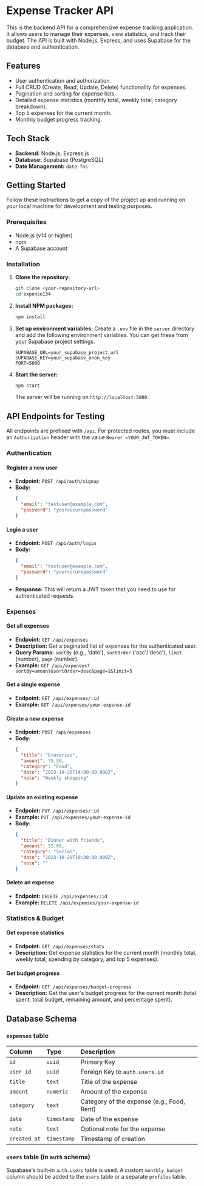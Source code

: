 # Expense Tracker API

This is the backend API for a comprehensive expense tracking application. It allows users to manage their expenses, view statistics, and track their budget. The API is built with Node.js, Express, and uses Supabase for the database and authentication.

## Features

-   User authentication and authorization.
-   Full CRUD (Create, Read, Update, Delete) functionality for expenses.
-   Pagination and sorting for expense lists.
-   Detailed expense statistics (monthly total, weekly total, category breakdown).
-   Top 5 expenses for the current month.
-   Monthly budget progress tracking.

## Tech Stack

-   **Backend:** Node.js, Express.js
-   **Database:** Supabase (PostgreSQL)
-   **Date Management:** `date-fns`

## Getting Started

Follow these instructions to get a copy of the project up and running on your local machine for development and testing purposes.

### Prerequisites

-   Node.js (v14 or higher)
-   npm
-   A Supabase account

### Installation

1.  **Clone the repository:**
    ```sh
    git clone <your-repository-url>
    cd expense134
    ```

2.  **Install NPM packages:**
    ```sh
    npm install
    ```

3.  **Set up environment variables:**
    Create a `.env` file in the `server` directory and add the following environment variables. You can get these from your Supabase project settings.

    ```env
    SUPABASE_URL=your_supabase_project_url
    SUPABASE_KEY=your_supabase_anon_key
    PORT=5000
    ```

4.  **Start the server:**
    ```sh
    npm start
    ```
    The server will be running on `http://localhost:5000`.

## API Endpoints for Testing

All endpoints are prefixed with `/api`. For protected routes, you must include an `Authorization` header with the value `Bearer <YOUR_JWT_TOKEN>`.

### Authentication

#### Register a new user
-   **Endpoint:** `POST /api/auth/signup`
-   **Body:**
    ```json
    {
      "email": "testuser@example.com",
      "password": "yoursecurepassword"
    }
    ```

#### Login a user
-   **Endpoint:** `POST /api/auth/login`
-   **Body:**
    ```json
    {
      "email": "testuser@example.com",
      "password": "yoursecurepassword"
    }
    ```
-   **Response:** This will return a JWT token that you need to use for authenticated requests.

### Expenses

#### Get all expenses
-   **Endpoint:** `GET /api/expenses`
-   **Description:** Get a paginated list of expenses for the authenticated user.
-   **Query Params:** `sortBy` (e.g., 'date'), `sortOrder` ('asc'/'desc'), `limit` (number), `page` (number).
-   **Example:** `GET /api/expenses?sortBy=amount&sortOrder=desc&page=1&limit=5`

#### Get a single expense
-   **Endpoint:** `GET /api/expenses/:id`
-   **Example:** `GET /api/expenses/your-expense-id`

#### Create a new expense
-   **Endpoint:** `POST /api/expenses`
-   **Body:**
    ```json
    {
      "title": "Groceries",
      "amount": 75.50,
      "category": "Food",
      "date": "2023-10-28T14:00:00.000Z",
      "note": "Weekly shopping"
    }
    ```

#### Update an existing expense
-   **Endpoint:** `PUT /api/expenses/:id`
-   **Example:** `PUT /api/expenses/your-expense-id`
-   **Body:**
    ```json
    {
      "title": "Dinner with friends",
      "amount": 55.00,
      "category": "Social",
      "date": "2023-10-29T19:30:00.000Z",
      "note": ""
    }
    ```

#### Delete an expense
-   **Endpoint:** `DELETE /api/expenses/:id`
-   **Example:** `DELETE /api/expenses/your-expense-id`

### Statistics & Budget

#### Get expense statistics
-   **Endpoint:** `GET /api/expenses/stats`
-   **Description:** Get expense statistics for the current month (monthly total, weekly total, spending by category, and top 5 expenses).

#### Get budget progress
-   **Endpoint:** `GET /api/expenses/budget-progress`
-   **Description:** Get the user's budget progress for the current month (total spent, total budget, remaining amount, and percentage spent).

## Database Schema

### `expenses` table

| Column     | Type        | Description                               |
| :--------- | :---------- | :---------------------------------------- |
| `id`       | `uuid`      | Primary Key                               |
| `user_id`  | `uuid`      | Foreign Key to `auth.users.id`            |
| `title`    | `text`      | Title of the expense                      |
| `amount`   | `numeric`   | Amount of the expense                     |
| `category` | `text`      | Category of the expense (e.g., Food, Rent) |
| `date`     | `timestamp` | Date of the expense                       |
| `note`     | `text`      | Optional note for the expense             |
| `created_at`|`timestamp` | Timestamp of creation                     |

### `users` table (in `auth` schema)

Supabase's built-in `auth.users` table is used. A custom `monthly_budget` column should be added to the `users` table or a separate `profiles` table.
